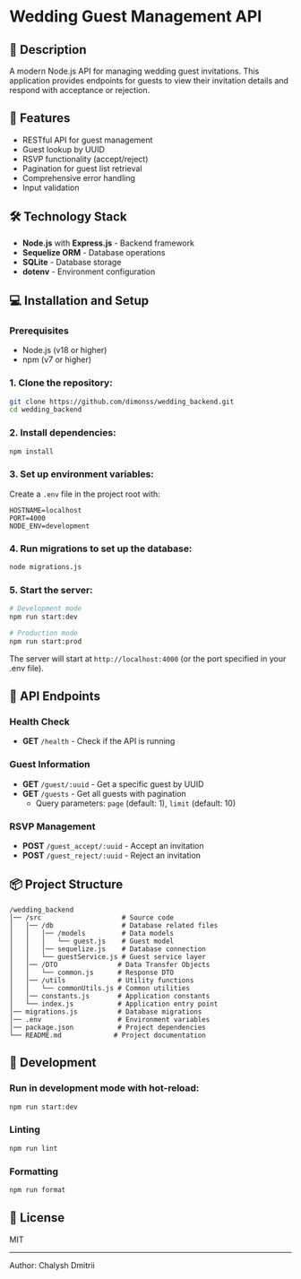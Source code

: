 # Wedding Guest Management API

## 📌 Description
A modern Node.js API for managing wedding guest invitations. This application provides endpoints for guests to view their invitation details and respond with acceptance or rejection.

## 🚀 Features
- RESTful API for guest management
- Guest lookup by UUID
- RSVP functionality (accept/reject)
- Pagination for guest list retrieval
- Comprehensive error handling
- Input validation

## 🛠️ Technology Stack
- **Node.js** with **Express.js** - Backend framework
- **Sequelize ORM** - Database operations
- **SQLite** - Database storage
- **dotenv** - Environment configuration

## 💻 Installation and Setup

### Prerequisites
- Node.js (v18 or higher)
- npm (v7 or higher)

### 1. Clone the repository:
```sh
git clone https://github.com/dimonss/wedding_backend.git
cd wedding_backend
```

### 2. Install dependencies:
```sh
npm install
```

### 3. Set up environment variables:
Create a `.env` file in the project root with:
```
HOSTNAME=localhost
PORT=4000
NODE_ENV=development
```

### 4. Run migrations to set up the database:
```sh
node migrations.js
```

### 5. Start the server:
```sh
# Development mode
npm run start:dev

# Production mode
npm run start:prod
```

The server will start at `http://localhost:4000` (or the port specified in your .env file).

## 📡 API Endpoints

### Health Check
- **GET** `/health` - Check if the API is running

### Guest Information
- **GET** `/guest/:uuid` - Get a specific guest by UUID
- **GET** `/guests` - Get all guests with pagination
  - Query parameters: `page` (default: 1), `limit` (default: 10)

### RSVP Management
- **POST** `/guest_accept/:uuid` - Accept an invitation
- **POST** `/guest_reject/:uuid` - Reject an invitation

## 📦 Project Structure
```
/wedding_backend
│── /src                    # Source code
│   │── /db                 # Database related files
│   │   │── /models         # Data models
│   │   │   └── guest.js    # Guest model
│   │   │── sequelize.js    # Database connection
│   │   └── guestService.js # Guest service layer
│   │── /DTO               # Data Transfer Objects
│   │   └── common.js      # Response DTO
│   │── /utils             # Utility functions
│   │   └── commonUtils.js # Common utilities
│   │── constants.js       # Application constants
│   └── index.js           # Application entry point
│── migrations.js          # Database migrations
│── .env                   # Environment variables
│── package.json           # Project dependencies
└── README.md             # Project documentation
```

## 🚀 Development

### Run in development mode with hot-reload:
```sh
npm run start:dev
```

### Linting
```sh
npm run lint
```

### Formatting
```sh
npm run format
```

## 📝 License
MIT

---
Author: Chalysh Dmitrii
